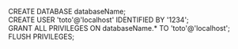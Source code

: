 CREATE DATABASE databaseName;<br>
CREATE USER 'toto'@'localhost' IDENTIFIED BY '1234';<br>
GRANT ALL PRIVILEGES ON databaseName.* TO 'toto'@'localhost';<br>
FLUSH PRIVILEGES;<br>
